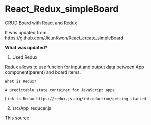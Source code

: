 # React_Redux_simpleBoard

CRUD Board with React and Redux

It was updated from https://github.com/JieunKwon/React_create_simpleBoard

<b> What was updated? </b>

1. Used Redux

Redux allows to use funcion for input and output data between App component(parent) and board items.


    What is Redux?

    A predictable state container for JavaScript appa

    Link to Redux https://redux.js.org/introduction/getting-started


2. src/App_reducer.js

This source 
 
 

